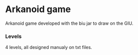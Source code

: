# Arkanoid game
Arkanoid game developed with the biu jar to draw on the GIU.

### Levels
4 levels, all designed manualy on txt files.
